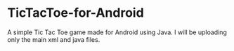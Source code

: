 # TicTacToe-for-Android
A simple Tic Tac Toe game made for Android using Java.
I will be uploading only the main xml and java files.
